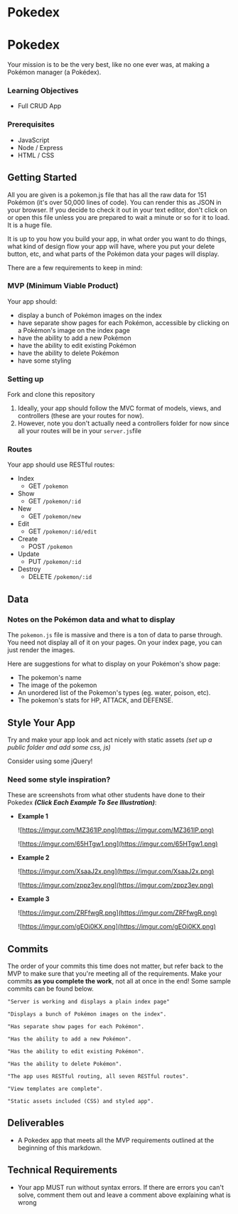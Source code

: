 # Pokedex

# Pokedex

Your mission is to be the very best, like no one ever was, at making a Pokémon manager (a Pokédex).

### **Learning Objectives**

- Full CRUD App

### **Prerequisites**

- JavaScript
- Node / Express
- HTML / CSS

## **Getting Started**

All you are given is a pokemon.js file that has all the raw data for 151 Pokémon (it's over 50,000 lines of code). You can render this as JSON in your browser. If you decide to check it out in your text editor, don't click on or open this file unless you are prepared to wait a minute or so for it to load. It is a huge file.

It is up to you how you build your app, in what order you want to do things, what kind of design flow your app will have, where you put your delete button, etc, and what parts of the Pokémon data your pages will display.

There are a few requirements to keep in mind:

### **MVP (Minimum Viable Product)**

Your app should:

- display a bunch of Pokémon images on the index
- have separate show pages for each Pokémon, accessible by clicking on a Pokémon's image on the index page
- have the ability to add a new Pokémon
- have the ability to edit existing Pokémon
- have the ability to delete Pokémon
- have some styling

### **Setting up**

Fork and clone this repository

1. Ideally, your app should follow the MVC format of models, views, and controllers (these are your routes for now).
2. However, note you don't actually need a controllers folder for now since all your routes will be in your `server.js`file

### **Routes**

Your app should use RESTful routes:

- Index
    - GET `/pokemon`
- Show
    - GET `/pokemon/:id`
- New
    - GET `/pokemon/new`
- Edit
    - GET `/pokemon/:id/edit`
- Create
    - POST `/pokemon`
- Update
    - PUT `/pokemon/:id`
- Destroy
    - DELETE `/pokemon/:id`

## **Data**

### **Notes on the Pokémon data and what to display**

The `pokemon.js` file is massive and there is a ton of data to parse through. You need not display all of it on your pages. On your index page, you can just render the images.

Here are suggestions for what to display on your Pokémon's show page:

- The pokemon's name
- The image of the pokemon
- An unordered list of the Pokemon's types (eg. water, poison, etc).
- The pokemon's stats for HP, ATTACK, and DEFENSE.

## **Style Your App**

Try and make your app look and act nicely with static assets *(set up a public folder and add some css, js)*

Consider using some jQuery!

### **Need some style inspiration?**

These are screenshots from what other students have done to their Pokedex ***(Click Each Example To See Illustration)***:

- **Example 1**
    
    ![https://imgur.com/MZ361IP.png](https://imgur.com/MZ361IP.png)
    
    ![https://imgur.com/65HTgw1.png](https://imgur.com/65HTgw1.png)
    
- **Example 2**
    
    ![https://imgur.com/XsaaJ2x.png](https://imgur.com/XsaaJ2x.png)
    
    ![https://imgur.com/zppz3ev.png](https://imgur.com/zppz3ev.png)
    
- **Example 3**
    
    ![https://imgur.com/ZRFfwgR.png](https://imgur.com/ZRFfwgR.png)
    
    ![https://imgur.com/gEOi0KX.png](https://imgur.com/gEOi0KX.png)
    

## **Commits**

The order of your commits this time does not matter, but refer back to the MVP to make sure that you're meeting all of the requirements. Make your commits **as you complete the work**, not all at once in the end! Some sample commits can be found below.

```
"Server is working and displays a plain index page"

"Displays a bunch of Pokémon images on the index".

"Has separate show pages for each Pokémon".

"Has the ability to add a new Pokémon".

"Has the ability to edit existing Pokémon".

"Has the ability to delete Pokémon".

"The app uses RESTful routing, all seven RESTful routes".

"View templates are complete".

"Static assets included (CSS) and styled app".
```

## **Deliverables**

- A Pokedex app that meets all the MVP requirements outlined at the beginning of this markdown.

## **Technical Requirements**

- Your app MUST run without syntax errors. If there are errors you can't solve, comment them out and leave a comment above explaining what is wrong
